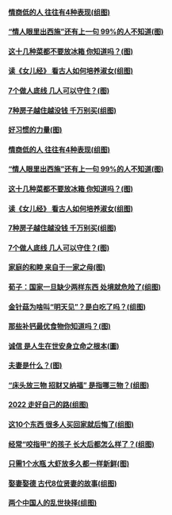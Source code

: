#### [情商低的人 往往有4种表现(组图)](../pages/p8/999940.md?t=03120304) 
#### [“情人眼里出西施”还有上一句 99%的人不知道(图)](../pages/p8/999939.md?t=03120304) 
#### [这十几种菜都不要放冰箱 你知道吗？(图)](../pages/p8/1000024.md?t=03120304) 
#### [读《女儿经》 看古人如何培养淑女(组图)](../pages/p8/999700.md?t=03120304) 
#### [7个做人底线 几人可以守住？(图)](../pages/p8/999060.md?t=03120304) 
#### [7种房子越住越没钱 千万别买(组图)](../pages/p8/999545.md?t=03120304) 
#### [好习惯的力量(图)](../pages/p8/1000007.md?t=03120304) 
#### [情商低的人 往往有4种表现(组图)](../pages/p8/999940.md?t=03120304) 
#### [“情人眼里出西施”还有上一句 99%的人不知道(图)](../pages/p8/999939.md?t=03120304) 
#### [这十几种菜都不要放冰箱 你知道吗？(图)](../pages/p8/1000024.md?t=03120304) 
#### [读《女儿经》 看古人如何培养淑女(组图)](../pages/p8/999700.md?t=03120304) 
#### [7种房子越住越没钱 千万别买(组图)](../pages/p8/999545.md?t=03120304) 
#### [7个做人底线 几人可以守住？(图)](../pages/p8/999060.md?t=03120304) 
#### [家庭的和睦 来自于一家之母(图)](../pages/p8/1000022.md?t=03120304) 
#### [荀子：国家一旦缺少两样东西 处境就危险了(组图)](../pages/p8/999713.md?t=03120304) 
#### [金针菇为啥叫“明天见”？是白吃了吗？(组图)](../pages/p8/999938.md?t=03120304) 
#### [那些补钙最优食物你知道吗？(图)](../pages/p8/999784.md?t=03120304) 
#### [诚信 是人生在世安身立命之根本(圖)](../pages/p8/999555.md?t=03120304) 
#### [夫妻是什么？(图)](../pages/p8/999563.md?t=03120304) 
#### [“床头放三物 招财又纳福” 是指哪三物？(组图)](../pages/p8/999872.md?t=03120304) 
#### [2022 走好自己的路(组图)](../pages/p8/999092.md?t=03120304) 
#### [这10个东西 很多人买回家就后悔了(组图)](../pages/p8/999311.md?t=03120304) 
#### [​​​​​​​经常“咬指甲”的孩子 长大后都怎么样了？(组图)](../pages/p8/999757.md?t=03120304) 
#### [只需1个水瓶 大虾放多久都一样新鲜(图)](../pages/p8/999781.md?t=03120304) 
#### [娶妻娶德 古代8位贤妻的故事(组图)](../pages/p8/999492.md?t=03120304) 
#### [两个中国人的乱世抉择(组图)](../pages/p8/999309.md?t=03120304) 
